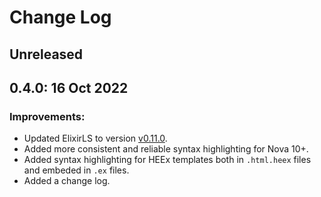 # Change Log

## Unreleased

## 0.4.0: 16 Oct 2022

### Improvements:

- Updated ElixirLS to version [v0.11.0](https://github.com/elixir-lsp/elixir-ls/releases/tag/v0.11.0).
- Added more consistent and reliable syntax highlighting for Nova 10+.
- Added syntax highlighting for HEEx templates both in `.html.heex` files and embeded in `.ex` files.
- Added a change log.
